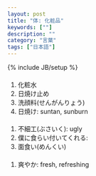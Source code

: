 ```yaml
---
layout: post
title: "体: 化粧品"
keywords: [""]
description: ""
category: "言葉"
tags: ["日本語"]
---
```

{% include JB/setup %}


#### 
1. 化粧水
2. 日焼け止め
3. 洗顔料(せんがんりょう)
4. 日焼け: suntan, sunburn

####
1. 不細工(ぶさいく): ugly
2. 僕に食らい付いてくれる: 
3. 面食い(めんくい)


####
1. 爽やか: fresh, refreshing
